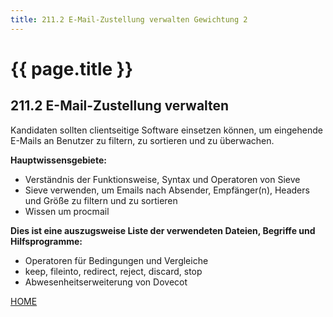 ```yaml
---
title: 211.2 E-Mail-Zustellung verwalten Gewichtung 2
---
```


# {{ page.title }}

## 211.2 E-Mail-Zustellung verwalten

Kandidaten sollten clientseitige Software einsetzen können, um eingehende E-Mails an Benutzer zu filtern, zu sortieren und zu überwachen.

**Hauptwissensgebiete:**
-   Verständnis der Funktionsweise, Syntax und Operatoren von Sieve
-   Sieve verwenden, um Emails nach Absender, Empfänger(n), Headers und
    Größe zu filtern und zu sortieren
-   Wissen um procmail

**Dies ist eine auszugsweise Liste der verwendeten Dateien, Begriffe und
Hilfsprogramme:**
-   Operatoren für Bedingungen und Vergleiche
-   keep, fileinto, redirect, reject, discard, stop
-   Abwesenheitserweiterung von Dovecot

[HOME](./)

